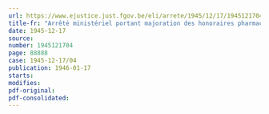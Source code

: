 ```yaml
---
url: https://www.ejustice.just.fgov.be/eli/arrete/1945/12/17/1945121704/justel
title-fr: "Arrêté ministériel portant majoration des honoraires pharmaceutiques"
date: 1945-12-17
source:
number: 1945121704
page: 88888
case: 1945-12-17/04
publication: 1946-01-17
starts:
modifies:
pdf-original:
pdf-consolidated:
---
```


